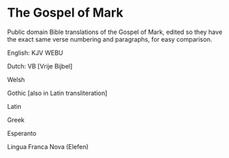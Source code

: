 #  The Gospel of Mark

Public domain Bible translations of the Gospel of Mark, edited so they have the exact same verse numbering and paragraphs, for easy comparison.


English:
KJV
WEBU

Dutch:
VB [Vrije Bijbel]

Welsh

Gothic
[also in Latin transliteration]

Latin

Greek

Esperanto

Lingua Franca Nova (Elefen)
